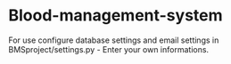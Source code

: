 # Blood-management-system

For use configure database settings and email settings in BMSproject/settings.py - Enter your own informations.
